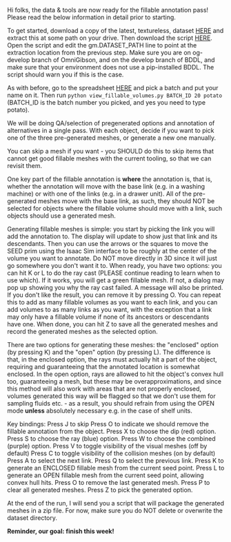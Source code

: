 Hi folks, the data & tools are now ready for the fillable annotation pass! Please read the below information in detail prior to starting.

To get started, download a copy of the latest, textureless, dataset [HERE](https://storage.googleapis.com/gibson_scenes/fillable-10-21.zip) and extract this at some path on your drive. Then download the script [HERE](https://github.com/StanfordVL/ig_pipeline/blob/main/b1k_pipeline/usd_conversion/view_fillable_volumes.py). Open the script and edit the gm.DATASET_PATH line to point at the extraction location from the previous step. Make sure you are on og-develop branch of OmniGibson, and on the develop branch of BDDL, and make sure that your environment does not use a pip-installed BDDL. The script should warn you if this is the case.

As with before, go to the spreadsheet [HERE](https://docs.google.com/spreadsheets/d/10L8wjNDvr1XYMMHas4IYYP9ZK7TfQHu--Kzoi0qhAe4/edit?gid=1388270730) and pick a batch and put your name on it. Then run `python view_fillable_volumes.py BATCH_ID 20 potato` (BATCH_ID is the batch number you picked, and yes you need to type potato).

We will be doing QA/selection of pregenerated options and annotation of alternatives in a single pass. With each object, decide if you want to pick one of the three pre-generated meshes, or generate a new one manually.

You can skip a mesh if you want - you SHOULD do this to skip items that cannot get good fillable meshes with the current tooling, so that we can revisit them.

One key part of the fillable annotation is **where** the annotation is, that is, whether the annotation will move with the base link (e.g. in a washing machine) or with one of the links (e.g. in a drawer unit). All of the pre-generated meshes move with the base link, as such, they should NOT be selected for objects where the fillable volume should move with a link, such objects should use a generated mesh.

Generating fillable meshes is simple: you start by picking the link you will add the annotation to. The display will update to show just that link and its descendants. Then you can use the arrows or the squares to move the SEED prim using the Isaac Sim interface to be roughly at the center of the volume you want to annotate. Do NOT move directly in 3D since it will just go somewhere you don't want it to. When ready, you have two options: you can hit K or L to do the ray cast (PLEASE continue reading to learn when to use which). If it works, you will get a green fillable mesh. If not, a dialog may pop up showing you why the ray cast failed. A message will also be printed. If you don't like the result, you can remove it by pressing O. You can repeat this to add as many fillable volumes as you want to each link, and you can add volumes to as many links as you want, with the exception that a link may only have a fillable volume if none of its ancestors or descendants have one. When done, you can hit Z to save all the generated meshes and record the generated meshes as the selected option.

There are two options for generating these meshes: the "enclosed" option (by pressing K) and the "open" option (by pressing L). The difference is that, in the enclosed option, the rays must actually hit a part of the object, requiring and guaranteeing that the annotated location is somewhat enclosed. In the open option, rays are allowed to hit the object's convex hull too, guaranteeing a mesh, but these may be overapproximations, and since this method will also work with areas that are not properly enclosed, volumes generated this way will be flagged so that we don't use them for sampling fluids etc. - as a result, you should refrain from using the OPEN mode **unless** absolutely necessary e.g. in the case of shelf units.

Key bindings:
Press J to skip
Press O to indicate we should remove the fillable annotation from the object.
Press X to choose the dip (red) option.
Press S to choose the ray (blue) option.
Press W to choose the combined (purple) option.
Press V to toggle visibility of the visual meshes (off by default)
Press C to toggle visibility of the collision meshes (on by default)
Press A to select the next link.
Press Q to select the previous link.
Press K to generate an ENCLOSED fillable mesh from the current seed point.
Press L to generate an OPEN fillable mesh from the current seed point, allowing convex hull hits.
Press O to remove the last generated mesh.
Press P to clear all generated meshes.
Press Z to pick the generated option.

At the end of the run, I will send you a script that will package the generated meshes in a zip file. For now, make sure you do NOT delete or overwrite the dataset directory.

**Reminder, our goal: finish this week!**